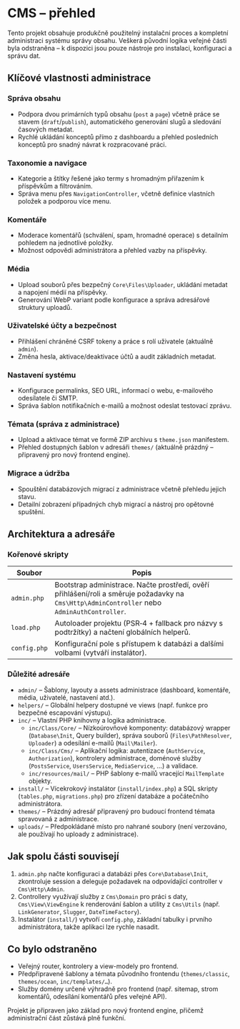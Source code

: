 # CMS – přehled

Tento projekt obsahuje produkčně použitelný instalační proces a kompletní administraci systému správy obsahu. Veškerá původní logika veřejné části byla odstraněna – k dispozici jsou pouze nástroje pro instalaci, konfiguraci a správu dat.

## Klíčové vlastnosti administrace

### Správa obsahu
- Podpora dvou primárních typů obsahu (`post` a `page`) včetně práce se stavem (`draft`/`publish`), automatického generování slugů a sledování časových metadat.
- Rychlé ukládání konceptů přímo z dashboardu a přehled posledních konceptů pro snadný návrat k rozpracované práci.

### Taxonomie a navigace
- Kategorie a štítky řešené jako termy s hromadným přiřazením k příspěvkům a filtrováním.
- Správa menu přes `NavigationController`, včetně definice vlastních položek a podporou více menu.

### Komentáře
- Moderace komentářů (schválení, spam, hromadné operace) s detailním pohledem na jednotlivé položky.
- Možnost odpovědi administrátora a přehled vazby na příspěvky.

### Média
- Upload souborů přes bezpečný `Core\Files\Uploader`, ukládání metadat a napojení médií na příspěvky.
- Generování WebP variant podle konfigurace a správa adresářové struktury uploadů.

### Uživatelské účty a bezpečnost
- Přihlášení chráněné CSRF tokeny a práce s rolí uživatele (aktuálně `admin`).
- Změna hesla, aktivace/deaktivace účtů a audit základních metadat.

### Nastavení systému
- Konfigurace permalinks, SEO URL, informací o webu, e-mailového odesílatele či SMTP.
- Správa šablon notifikačních e-mailů a možnost odeslat testovací zprávu.

### Témata (správa z administrace)
- Upload a aktivace témat ve formě ZIP archivu s `theme.json` manifestem.
- Přehled dostupných šablon v adresáři `themes/` (aktuálně prázdný – připravený pro nový frontend engine).

### Migrace a údržba
- Spouštění databázových migrací z administrace včetně přehledu jejich stavu.
- Detailní zobrazení případných chyb migrací a nástroj pro opětovné spuštění.

## Architektura a adresáře

### Kořenové skripty

| Soubor | Popis |
| --- | --- |
| `admin.php` | Bootstrap administrace. Načte prostředí, ověří přihlášení/roli a směruje požadavky na `Cms\Http\AdminController` nebo `AdminAuthController`. |
| `load.php` | Autoloader projektu (PSR‑4 + fallback pro názvy s podtržítky) a načtení globálních helperů. |
| `config.php` | Konfigurační pole s přístupem k databázi a dalšími volbami (vytváří instalátor). |

### Důležité adresáře

- `admin/` – Šablony, layouty a assets administrace (dashboard, komentáře, média, uživatelé, nastavení atd.).
- `helpers/` – Globální helpery dostupné ve views (např. funkce pro bezpečné escapování výstupu).
- `inc/` – Vlastní PHP knihovny a logika administrace.
  - `inc/Class/Core/` – Nízkoúrovňové komponenty: databázový wrapper (`Database\Init`, Query builder), správa souborů (`Files\PathResolver`, `Uploader`) a odesílání e-mailů (`Mail\Mailer`).
  - `inc/Class/Cms/` – Aplikační logika: autentizace (`AuthService`, `Authorization`), kontrolery administrace, doménové služby (`PostsService`, `UsersService`, `MediaService`, …) a validace.
  - `inc/resources/mail/` – PHP šablony e-mailů vracející `MailTemplate` objekty.
- `install/` – Vícekrokový instalátor (`install/index.php`) a SQL skripty (`tables.php`, `migrations.php`) pro zřízení databáze a počátečního administrátora.
- `themes/` – Prázdný adresář připravený pro budoucí frontend témata spravovaná z administrace.
- `uploads/` – Předpokládané místo pro nahrané soubory (není verzováno, ale používají ho uploady z administrace).

## Jak spolu části souvisejí
1. `admin.php` načte konfiguraci a databázi přes `Core\Database\Init`, zkontroluje session a deleguje požadavek na odpovídající controller v `Cms\Http\Admin`.
2. Controllery využívají služby z `Cms\Domain` pro práci s daty, `Cms\View\ViewEngine` k renderování šablon a utility z `Cms\Utils` (např. `LinkGenerator`, `Slugger`, `DateTimeFactory`).
3. Instalátor (`install/`) vytvoří `config.php`, základní tabulky i prvního administrátora, takže aplikaci lze rychle nasadit.

## Co bylo odstraněno
- Veřejný router, kontrolery a view-modely pro frontend.
- Předpřipravené šablony a témata původního frontendu (`themes/classic`, `themes/ocean`, `inc/templates/…`).
- Služby domény určené výhradně pro frontend (např. sitemap, strom komentářů, odesílání komentářů přes veřejné API).

Projekt je připraven jako základ pro nový frontend engine, přičemž administrační část zůstává plně funkční.
